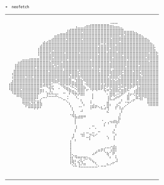 ```zsh
➜  neofetch 
```

<table>
  <tr>
    <td width="50%">
      <pre>
      ⠀⠀⠀⠀⠀⠀⠀⠀⠀⠀⠀⠀⠀⠀⠀⠀⠀⠀⠀⠀⠀⠀⠀⠀⠀⠀⠀⠀⠀⠀⢀⣀⣀⠀⠀⠀⠀⠀⠀⠀⠀⠀⠀⠀⠀⠀⠀⠀⠀⠀⠀⠀⠀⠀⠀⠀⠀⠀⠀⠀
⠀⠀⠀⠀⠀⠀⠀⠀⠀⠀⠀⠀⠀⠀⠀⠀⠀⠀⠀⠀⠀⠀⠀⢠⣀⣀⣠⣶⣾⣿⣿⣿⣿⣿⣿⣶⣦⣤⣄⡀⠀⠀⠀⠀⠀⠀⠀⠀⠀⠀⠀⠀⠀⠀⠀⠀⠀⠀⠀⠀
⠀⠀⠀⠀⠀⠀⠀⠀⠀⠀⠀⠀⠀⠀⠀⠀⠀⠀⠀⠀⣰⣾⣿⣿⣿⡿⣿⣿⣿⣿⣿⣿⣿⣿⣿⣿⣿⣿⣿⣿⣤⣤⣤⣄⡀⠀⠀⠀⠀⠀⠀⠀⠀⠀⠀⠀⠀⠀⠀⠀
⠀⠀⠀⠀⠀⠀⠀⠀⠀⠀⠀⠀⠀⠀⠀⠀⣤⣶⣿⣿⣿⣿⣿⣿⣿⣿⣿⣿⣿⣿⣿⣿⣿⣿⣿⣿⣿⣿⣟⣿⣽⣿⣿⣿⣿⣶⣄⠀⠀⠀⠀⠀⠀⠀⠀⠀⠀⠀⠀⠀
⠀⠀⠀⠀⠀⠀⠀⠀⠀⠀⠀⠀⢀⢀⣤⣾⣿⣿⣿⣿⣽⣿⣿⣿⣿⣯⣿⣿⣿⣿⣿⣿⣿⣿⣿⣷⣿⣿⡿⣿⣿⣿⣿⣿⣿⣿⣿⣿⣦⠀⠀⠀⠀⠀⠀⠀⠀⠀⠀⠀
⠀⠀⠀⠀⠀⠀⠀⠀⠀⠀⠀⣠⣿⣿⣿⣿⣿⣿⣿⣿⣿⣿⣿⣿⣿⣿⣿⣿⣿⣿⣿⢿⣭⣯⣿⣿⣿⣻⣿⣿⣿⣿⣿⣿⣿⣿⣿⣿⣿⣷⡄⠀⠀⠀⠀⠀⠀⠀⠀⠀
⠀⠀⠀⠀⠀⠀⠀⠀⠀⠀⢰⣿⣿⣿⣿⡿⣿⣿⣿⣿⣿⣿⣿⣿⣿⣿⣿⣿⣿⣿⣿⣿⣿⣿⣿⣽⣿⣿⣿⣿⣿⣿⣿⣿⣿⣿⣿⣿⣿⣿⣯⠀⠀⠀⠀⠀⠀⠀⠀⠀
⠀⠀⠀⠀⠀⠀⠀⠀⠀⠀⢸⣿⣿⣿⣯⣿⣿⣿⣿⣯⣿⣿⣿⣿⣯⣿⣿⣿⣿⣿⣿⣻⣿⣿⣾⣿⣿⣷⣿⡿⣿⣿⣿⣿⣿⣿⣿⣿⣯⣿⣿⣗⡀⠀⠀⠀⠀⠀⠀⠀
⠀⠀⠀⠀⠀⣀⣀⣠⣤⣤⣤⣿⣿⣿⣿⣯⣿⣿⣿⣿⡿⣿⣿⣿⣿⣿⣿⣿⡿⣿⣿⣿⣿⣿⣿⣿⣽⣿⣿⣿⣿⢿⣿⣿⣿⣿⣿⣯⣿⣿⣿⣿⣿⣧⠀⠀⠀⠀⠀⠀
⠀⠀⢀⣰⣾⣿⣿⣿⣿⣿⣿⣿⣿⣿⣷⡿⣿⣿⣯⣿⣿⣿⣿⣿⣿⣿⣿⣿⣿⣿⣿⣿⣿⣿⣿⣽⣿⣿⣿⣿⣿⣿⣿⣿⣿⣿⣿⣿⣷⣿⣿⣿⣿⣿⣷⡀⠀⠀⠀⠀
⠀⠀⢸⣿⣿⣿⣿⣿⣿⣟⣿⣿⣿⣿⣿⣿⣽⣾⣿⢿⣿⣿⣿⣿⣿⣿⣿⣿⣿⣻⣿⡿⣿⣿⣿⡿⢿⣿⣿⣿⣯⣿⣿⣿⣿⣾⣿⣿⣿⣿⣿⣿⣷⣿⣽⣦⡀⠀⠀⠀
⠀⢀⣿⣿⣿⣿⣿⣿⣿⣿⣿⣿⣿⣿⣽⣿⣿⣿⣿⣾⣿⣿⣿⣿⣞⣿⣿⣿⣿⣿⣿⣯⣿⣿⣿⣷⣿⣿⣿⡯⣿⣿⣿⣽⣿⣯⣿⣿⣿⣿⣿⣿⣽⣿⣿⣿⣿⣷⡄⠀
⠀⢨⣿⣿⣿⣿⣻⣿⣟⣿⣿⣿⣿⣿⣿⣿⣿⣿⣿⣿⣿⣳⣿⡿⣷⢿⣿⣿⣿⣿⣿⣿⣿⣿⣟⣾⣿⣿⡫⣿⣿⣿⣿⣿⣿⣷⣽⣿⣿⣿⣿⣿⣿⣿⣿⣿⢿⣿⣷⠀
⠀⣰⣿⣿⣿⣿⣿⣿⣿⣿⣿⣿⣿⣿⣿⢿⣷⡿⣿⣿⣿⣿⣤⣹⣿⣷⠻⣿⣿⣿⣿⣿⣿⣿⣿⣷⣷⣵⣿⣿⣿⣿⣿⣿⣯⣿⣿⣿⣿⣿⣿⣿⣿⡿⣿⣿⣿⣿⣿⡀
⢸⣿⣿⣿⣿⣿⣿⣿⣿⣿⣿⣿⠾⢿⣻⡥⠀⠈⠻⣯⣛⠫⣟⢿⣿⣿⣌⠻⣿⣿⣿⣿⣾⡾⡿⣿⣿⣿⣻⣽⡿⣿⣷⡿⢻⣻⣿⣿⣿⣿⣿⣿⣿⣿⣿⣿⣿⣿⡿⠁
⠘⢿⣿⣿⣯⣿⣿⣿⣿⣿⣿⣶⡆⡀⢹⡙⠀⠈⠀⠈⠻⣷⣤⡑⣿⣿⡏⠖⠘⠟⠻⠛⠋⢯⠶⣳⣿⣿⣞⣶⣿⠯⠁⢠⣾⣿⣿⣿⣿⣿⣿⣿⣿⣿⣿⣿⣿⣿⡇⠀
⠀⠈⠛⣿⣿⣿⣿⣿⣿⣿⡟⠁⠀⢸⣓⣓⣲⡂⠀⠉⢀⠃⠙⢟⠞⠿⠇⠀⠀⡆⠀⠀⠀⠀⢂⣿⢿⢔⣪⠟⠁⣼⠖⠪⣟⣿⣿⣿⣿⣿⣿⣿⣿⣿⣿⣿⣿⠏⠁⠀
⠀⠀⠀⠀⠈⣿⣿⣿⣿⣟⣃⡔⠉⠁⠀⠀⠀⠈⠑⠤⡐⠀⠀⠈⠂⡄⠀⠀⢀⠃⠀⠀⠀⠀⢸⠧⠴⠋⠁⡄⠀⠿⢀⡤⠛⠺⠇⠉⣿⣿⣿⣿⣿⣿⣿⣿⠁⠀⠀⠀
⠀⠀⠀⠀⠀⠻⣿⣷⣽⣧⣿⣷⠀⠀⠀⠀⠀⠀⠀⠀⠈⢆⠀⠀⠀⠘⡄⠀⢘⣠⣀⠀⠀⡀⣿⡄⠀⢠⡚⠀⢈⠝⠁⠀⠀⠀⠀⠀⢻⣿⣿⣿⣿⠿⠿⠃⠀⠀⠀⠀
⠀⠀⠀⠀⠀⠀⠁⠛⠛⠟⠟⠃⠀⠀⠀⠀⠀⠀⠀⠀⠀⠈⡆⠀⠈⢁⠀⠀⠸⠛⠋⠑⠧⠴⢻⠀⠀⠏⠸⡴⠁⠀⠀⠀⠀⠀⠀⠀⠀⠀⠀⠀⠀⠀⠀⠀⠀⠀⠀⠀
⠀⠀⠀⠀⠀⠀⠀⠀⠀⠀⠀⠀⠀⠀⠀⠀⠀⠀⠀⠀⠀⢀⣸⡀⠀⠉⠀⠀⠀⠀⠀⠀⠀⠀⠓⠀⠀⠀⢠⠃⠀⠀⠀⠀⠀⠀⠀⠀⠀⠀⠀⠀⠀⠀⠀⠀⠀⠀⠀⠀
⠀⠀⠀⠀⠀⠀⠀⠀⠀⠀⠀⠀⠀⠀⠀⠀⠀⠀⠀⠀⠀⠀⠙⡷⠾⠿⠛⠀⠀⠀⠀⠀⠀⠀⠀⠀⠀⠀⣮⠀⠀⠀⠀⠀⠀⠀⠀⠀⠀⠀⠀⠀⠀⠀⠀⠀⠀⠀⠀⠀
⠀⠀⠀⠀⠀⠀⠀⠀⠀⠀⠀⠀⠀⠀⠀⠀⠀⠀⠀⠀⠀⠀⠀⡇⠀⠀⠀⠀⠀⠀⠀⠀⠈⡠⢠⠲⠾⢷⠇⠀⠀⠀⠀⠀⠀⠀⠀⠀⠀⠀⠀⠀⠀⠀⠀⠀⠀⠀⠀⠀
⠀⠀⠀⠀⠀⠀⠀⠀⠀⠀⠀⠀⠀⠀⠀⠀⠀⠀⠀⠀⠀⠀⠀⢰⠀⠀⠀⠀⡀⠒⡀⠀⠀⠃⠀⠀⠀⠇⠀⠀⠀⠀⠀⠀⠀⠀⠀⠀⠀⠀⠀⠀⠀⠀⠀⠀⠀⠀⠀⠀
⠀⠀⠀⠀⠀⠀⠀⠀⠀⠀⠀⠀⠀⠀⠀⠀⠀⠀⠀⠀⠀⠀⠀⠇⠀⠀⡀⣀⠀⣀⠀⠤⠀⠀⠀⠀⣜⠀⠀⠀⠀⠀⠀⠀⠀⠀⠀⠀⠀⠀⠀⠀⠀⠀⠀⠀⠀⠀⠀⠀
⠀⠀⠀⠀⠀⠀⠀⠀⠀⠀⠀⠀⠀⠀⠀⠀⠀⠀⠀⠀⠀⠀⣸⠀⠀⠹⠇⣀⡝⠲⠊⠀⠀⠀⢄⠀⢠⠃⠀⠀⠀⠀⠀⠀⠀⠀⠀⠀⠀⠀⠀⠀⠀⠀⠀⠀⠀⠀⠀⠀
⠀⠀⠀⠀⠀⠀⠀⠀⠀⠀⠀⠀⠀⠀⠀⠀⠀⠀⠀⠀⠀⢠⠁⠆⠀⠀⠀⠀⠃⠀⠀⠀⠀⠀⠈⠀⠘⠀⠀⠀⠀⠀⠀⠀⠀⠀⠀⠀⠀⠀⠀⠀⠀⠀⠀⠀⠀⠀⠀⠀
⠀⠀⠀⠀⠀⠀⠀⠀⠀⠀⠀⠀⠀⠀⠀⠀⠀⠀⠀⠀⠀⢸⠀⠀⠀⠀⠀⠀⠀⠀⠀⠀⠀⠀⠀⢀⣠⡀⠀⠀⠀⠀⠀⠀⠀⠀⠀⠀⠀⠀⠀⠀⠀⠀⠀⠀⠀⠀⠀⠀
⠀⠀⠀⠀⠀⠀⠀⠀⠀⠀⠀⠀⠀⠀⠀⠀⠀⠀⠀⠀⠀⢸⠀⠀⠀⠀⠀⠀⠀⠀⢀⣤⡶⡎⠉⢡⣿⡇⠀⠀⠀⠀⠀⠀⠀⠀⠀⠀⠀⠀⠀⠀⠀⠀⠀⠀⠀⠀⠀⠀
⠀⠀⠀⠀⠀⠀⠀⠀⠀⠀⠀⠀⠀⠀⠀⠀⠀⠀⠀⠀⠀⢸⢄⣀⠀⠀⠀⠀⠀⠴⠋⠀⠀⠈⢷⠁⠟⡀⠀⠀⠀⠀⠀⠀⠀⠀⠀⠀⠀⠀⠀⠀⠀⠀⠀⠀⠀⠀⠀⠀
⠀⠀⠀⠀⠀⠀⠀⠀⠀⠀⠀⠀⠀⠀⠀⠀⠀⠀⠀⠀⠀⢸⣇⡙⢛⡏⡻⠕⢦⡀⠀⠀⠀⠀⠀⠃⠀⢣⠀⠀⠀⠀⠀⠀⠀⠀⠀⠀⠀⠀⠀⠀⠀⠀⠀⠀⠀⠀⠀⠀
⠀⠀⠀⠀⠀⠀⠀⠀⠀⠀⠀⠀⠀⠀⠀⠀⠀⠀⠀⠀⠀⠸⡻⡅⢳⡹⣤⠀⠀⠙⢆⠀⠀⠀⣄⡠⠖⠉⠀⠀⠀⠀⠀⠀⠀⠀⠀⠀⠀⠀⠀⠀⠀⠀⠀⠀⠀⠀⠀⠀
⠀⠀⠀⠀⠀⠀⠀⠀⠀⠀⠀⠀⠀⠀⠀⠀⠀⠀⠀⠀⠀⠀⠈⠉⠘⠒⠒⠒⠒⠒⠒⠁⠉⠉⠀⠀⠀⠀⠀⠀⠀⠀⠀⠀⠀⠀⠀⠀⠀⠀⠀⠀⠀⠀⠀⠀⠀⠀⠀⠀
      </pre>
    </td>
    <td width="50%">

      pwhb@github
      -----------
      OS: Freedom
      Host: Homo Sapiens
      Kernel: Kindness
      Uptime: 26 years
      CPU: Carbon-based

      Languages: C, C++, JavaScript, TypeScript, Go, Python, Java
      Interests: Game Development, Artificial Intelligence
      Frontend: React, Svelte, Angular
      Backend: Nodejs, Go, Python
      
      Phone: (959) 250 967 085
      Email: phonewaiyamhein@gmail.com
      Portfolio: https://pwhb.vercel.app
                              
                                                                  
</td>
  </tr>
</table>

